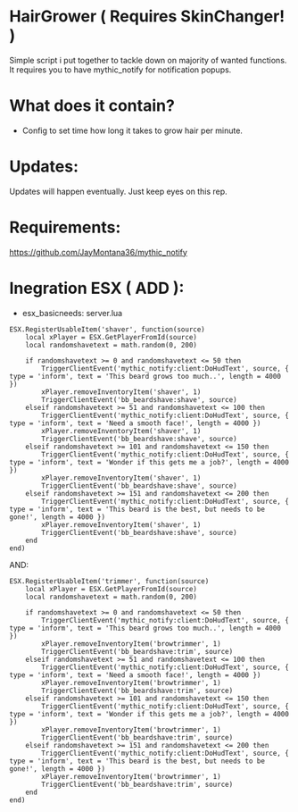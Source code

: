 # HairGrower ( Requires SkinChanger! )
Simple script i put together to tackle down on majority of wanted functions.
It requires you to have mythic_notify for notification popups.

# What does it contain?
- Config to set time how long it takes to grow hair per minute.

# Updates:
Updates will happen eventually.
Just keep eyes on this rep.

# Requirements:
https://github.com/JayMontana36/mythic_notify

# Inegration ESX ( ADD ):
- esx_basicneeds: server.lua
```
ESX.RegisterUsableItem('shaver', function(source)
	local xPlayer = ESX.GetPlayerFromId(source)
	local randomshavetext = math.random(0, 200)

	if randomshavetext >= 0 and randomshavetext <= 50 then
		TriggerClientEvent('mythic_notify:client:DoHudText', source, { type = 'inform', text = 'This beard grows too much..', length = 4000 })
		xPlayer.removeInventoryItem('shaver', 1)
		TriggerClientEvent('bb_beardshave:shave', source)
	elseif randomshavetext >= 51 and randomshavetext <= 100 then
		TriggerClientEvent('mythic_notify:client:DoHudText', source, { type = 'inform', text = 'Need a smooth face!', length = 4000 })
		xPlayer.removeInventoryItem('shaver', 1)
		TriggerClientEvent('bb_beardshave:shave', source)
	elseif randomshavetext >= 101 and randomshavetext <= 150 then
		TriggerClientEvent('mythic_notify:client:DoHudText', source, { type = 'inform', text = 'Wonder if this gets me a job?', length = 4000 })
		xPlayer.removeInventoryItem('shaver', 1)
		TriggerClientEvent('bb_beardshave:shave', source)
	elseif randomshavetext >= 151 and randomshavetext <= 200 then
		TriggerClientEvent('mythic_notify:client:DoHudText', source, { type = 'inform', text = 'This beard is the best, but needs to be gone!', length = 4000 })
		xPlayer.removeInventoryItem('shaver', 1)
		TriggerClientEvent('bb_beardshave:shave', source)
	end
end)
```
AND:
```
ESX.RegisterUsableItem('trimmer', function(source)
	local xPlayer = ESX.GetPlayerFromId(source)
	local randomshavetext = math.random(0, 200)

	if randomshavetext >= 0 and randomshavetext <= 50 then
		TriggerClientEvent('mythic_notify:client:DoHudText', source, { type = 'inform', text = 'This beard grows too much..', length = 4000 })
		xPlayer.removeInventoryItem('browtrimmer', 1)
		TriggerClientEvent('bb_beardshave:trim', source)
	elseif randomshavetext >= 51 and randomshavetext <= 100 then
		TriggerClientEvent('mythic_notify:client:DoHudText', source, { type = 'inform', text = 'Need a smooth face!', length = 4000 })
		xPlayer.removeInventoryItem('browtrimmer', 1)
		TriggerClientEvent('bb_beardshave:trim', source)
	elseif randomshavetext >= 101 and randomshavetext <= 150 then
		TriggerClientEvent('mythic_notify:client:DoHudText', source, { type = 'inform', text = 'Wonder if this gets me a job?', length = 4000 })
		xPlayer.removeInventoryItem('browtrimmer', 1)
		TriggerClientEvent('bb_beardshave:trim', source)
	elseif randomshavetext >= 151 and randomshavetext <= 200 then
		TriggerClientEvent('mythic_notify:client:DoHudText', source, { type = 'inform', text = 'This beard is the best, but needs to be gone!', length = 4000 })
		xPlayer.removeInventoryItem('browtrimmer', 1)
		TriggerClientEvent('bb_beardshave:trim', source)
	end
end)
```
